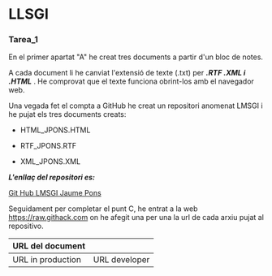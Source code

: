 # LLSGI
### Tarea_1

En el primer apartat "A" he creat tres documents a partir d'un bloc de notes.

A cada document li he canviat l'extensió de texte (.txt) per **_.RTF .XML i .HTML_** .
He comprovat que el texte funciona obrint-los amb el navegador web.

Una vegada fet el compta a GitHub he creat un repositori anomenat LMSGI i he pujat els tres documents creats:

- HTML_JPONS.HTML
+ RTF_JPONS.RTF
- XML_JPONS.XML


**_L'enllaç del repositori es:_**

[Git Hub LMSGI Jaume Pons](https://github.com/jaumepons26/LMSGI)

Seguidament per completar el punt C, he entrat a la web https://raw.githack.com on he afegit una per una la url de cada arxiu pujat al repositivo.

| URL del document | |
| ------------- | -----:|
| URL in production| URL developer |
